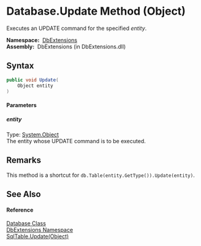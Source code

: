 Database.Update Method (Object)
===============================
Executes an UPDATE command for the specified *entity*.

  **Namespace:**  [DbExtensions][1]  
  **Assembly:**  DbExtensions (in DbExtensions.dll)

Syntax
------

```csharp
public void Update(
	Object entity
)
```

#### Parameters

##### *entity*
Type: [System.Object][2]  
The entity whose UPDATE command is to be executed.


Remarks
-------
This method is a shortcut for `db.Table(entity.GetType()).Update(entity)`.

See Also
--------

#### Reference
[Database Class][3]  
[DbExtensions Namespace][1]  
[SqlTable.Update(Object)][4]  

[1]: ../README.md
[2]: http://msdn.microsoft.com/en-us/library/e5kfa45b
[3]: README.md
[4]: ../SqlTable/Update.md